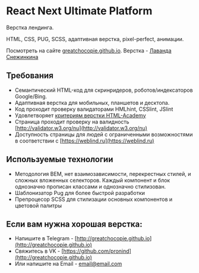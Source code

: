 # React Next Ultimate Platform 

Верстка лендинга. 

HTML, CSS, PUG, SCSS, адаптивная верстка, pixel-perfect, анимации.

Посмотреть на сайте [greatchocopie.github.io](http://greatchocopie.github.io). Верстка - [Лаванда Снежинкина](http://greatchocopie.github.io)


## Требования
* Семантический HTML-код для скринридеров, роботов/индексаторов Google/Bing.  
* Адаптивная верстка для мобильных, планшетов и десктопа.  
* Код проходит проверку валидаторами HMLhint, CSSlint, JSlint  
* Удовлетворяет [критериям верстки HTML-Academy](https://github.com/GreatChocopie/html-green-landing/blob/master/criteries.md)  
* Страница проходит проверку на валидность [http://validator.w3.org/nu](http://validator.w3.org/nu)  
* Доступность страницы для людей с ограниченными возможностями в соответствии с [https://weblind.ru](https://weblind.ru)  



## Используемые технологии
* Методология BEM, нет взаимозависимости, перекрестных стилей, и сложных вложенных селекторов. Каждый компонент и блок однозначно прописан классами и однозначно стилизован. 
* Шаблонизатор Pug для более быстрой разработки
* Препроцесор SCSS для стилизации основных компонентов и цветовой палитры


## Если вам нужна хорошая верстка:
* Напишите в Telegram - [http://greatchocopie.github.io](http://greatchocopie.github.io)
* Свяжитесь в VK - [https://github.com/pronind](http://greatchocopie.github.io)
* Или напишите на Email - [email@email.com](mailto:abc@example.com?subject=Привет)
